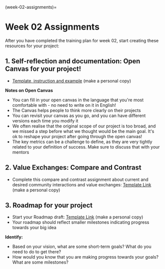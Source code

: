 (week-02-assignments)=
# Week 02 Assignments

After you have completed the training plan for week 02, start creating these resources for your project:

## 1. Self-reflection and documentation: Open Canvas for your project!

* [Template, instruction and example](https://zenodo.org/records/14268572/files/%5BMAKE%20A%20COPY%5D%20%5BOLS-9%5D%20Week%2002%20-%20Open%20Canvas%20-%20Template.pptx?download=1%20) (make a personal copy) 

 **Notes on Open Canvas**

* You can fill in your open canvas in the language that you're most comfortable with - no need to write on it in English!
* The Canvas helps people to think more clearly on their projects
* You can revisit your canvas as you go, and you can have different versions each time you modify it
* We often realise that the original scope of our project is too broad, and we missed a step before what we thought would be the main goal. It's ok to reshape your project after going through the open canvas!
* The key metrics can be a challenge to define, as they are very tightly related to your definition of success. Make sure to discuss that with your mentors

## 2. Value Exchanges: Compare and Contrast

* Complete this compare and contrast assignment about current and desired community interactions and value exchanges: [Template Link](https://zenodo.org/records/14268572/files/%5BMAKE%20A%20COPY%5D%20Week%2002%20-%20Compare%26Contrast.docx?download=1%20) (make a personal copy)

## 3. Roadmap for your project

* Start your Roadmap draft: [Template Link](https://mozilla.github.io/open-leadership-training-series/articles/opening-your-project/start-your-project-roadmap/) (make a personal copy)
* Your roadmap should reflect smaller milestones indicating progress towards your big idea

**Identify:**

* Based on your vision, what are some  short-term goals? What do you need to do to get there?
* How would you know that you are making progress towards your goals? What are some milestones?

